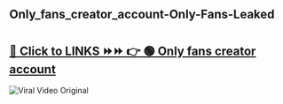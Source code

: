 
 ## Only_fans_creator_account-Only-Fans-Leaked

# <h2><a href="https://clipsfans.com/Only_fans_creator_account&ref=git">🔗 Click to LINKS ⏩⏩ 👉 🟢 Only fans creator account </a></h2>

<a href="https://clipsfans.com/Only_fans_creator_account&ref=git" rel="nofollow" data-target="animated-image.originalLink"><img src="https://i.ibb.co.com/xMMVF88/686577567.gif" alt="Viral Video Original" style="max-width: 100%; display: inline-block;" data-target="animated-image.originalImage"></a>
